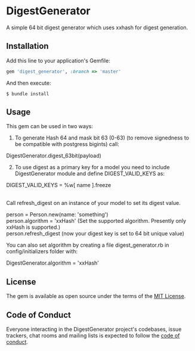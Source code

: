 # DigestGenerator

A simple 64 bit digest generator which uses xxhash for digest generation.

## Installation

Add this line to your application's Gemfile:

```ruby
gem 'digest_generator', :branch => 'master' 
```

And then execute:

    $ bundle install


## Usage

This gem can be used in two ways:

1. To generate Hash 64 and mask bit 63 (0-63) (to remove signedness to be compatible with postgress bigints) call: <br/>

DigestGenerator.digest_63bit(payload) <br/>

2. To use digest as a primary key for a model you need to include DigestGenerator module and define DIGEST_VALID_KEYS as: <br/>

DIGEST_VALID_KEYS = %w[
    name
  ].freeze

<br/>
Call refresh_digest on an instance of your model to set its digest value. <br/>

person = Person.new(name: 'something') <br/>
person.algorithm = 'xxHash'  (Set the supported algorithm. Presently only xxHash is supported.)<br/>
person.refresh_digest  (now your digest key is set to 64 bit unique value)  <br/>

You can also set algorithm by creating a file digest_generator.rb in config/initializers folder with: <br/>

DigestGenerator.algorithm = 'xxHash'

## License

The gem is available as open source under the terms of the [MIT License](https://opensource.org/licenses/MIT).

## Code of Conduct

Everyone interacting in the DigestGenerator project's codebases, issue trackers, chat rooms and mailing lists is expected to follow the [code of conduct](https://github.com/[USERNAME]/digest_generator/blob/master/CODE_OF_CONDUCT.md).
